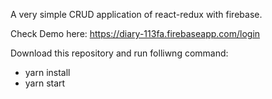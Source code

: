 
A very simple CRUD application of react-redux with firebase.

Check Demo here: https://diary-113fa.firebaseapp.com/login

Download this repository and run folliwng command: 
 - yarn install
  - yarn start
